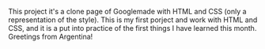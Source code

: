 This project it's a clone page of Googlemade with HTML and CSS (only a representation of the style).
This is my first porject and work with HTML and CSS, and it is a put into practice of the first things I have learned this month.
Greetings from Argentina!


